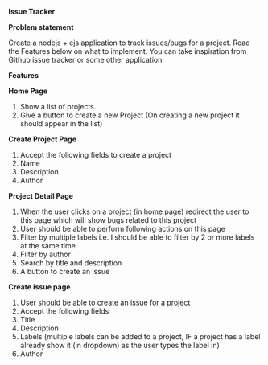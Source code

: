 **Issue Tracker**


**Problem statement**

Create a nodejs + ejs  application to track issues/bugs for a project. Read the Features below on what to implement. You can take inspiration from Github issue tracker or some other application.


**Features**

**Home Page**

1.  Show a list of projects.
2.  Give a button to create a new Project (On creating a new project it should appear in the list)


**Create Project Page**

1.  Accept the following fields to create a project
2.  Name
3.  Description
4.  Author


**Project Detail Page**


1.  When the user clicks on a project (in home page) redirect the user to this page which will show bugs related to this project
2.  User should be able to perform following actions on this page
3.  Filter by multiple labels i.e. I should be able to filter by 2 or more labels at the same time
4.  Filter by author
5.  Search by title and description
6.  A button to create an issue


**Create issue page**


1.  User should be able to create an issue for a project
2.  Accept the following fields
3.  Title
4.  Description
5.  Labels (multiple labels can be added to a project, IF a project has a label already show it (in dropdown) as the user types the label in)
6.  Author

